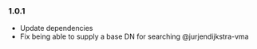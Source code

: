 ### 1.0.1
+ Update dependencies
+ Fix being able to supply a base DN for searching @jurjendijkstra-vma

